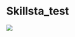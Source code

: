 # Skillsta_test
![]([https://github.com/Your_Repository_Name/Your_GIF_Name.gif](https://github.com/nikdany/Skillsta_test/blob/main/SimulatorScreen.gif))
